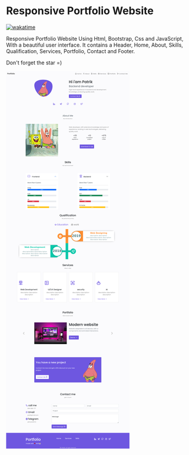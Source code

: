 # Responsive Portfolio Website
[![wakatime](https://wakatime.com/badge/user/7564c81e-7d83-4170-b345-a8077e75d4a8/project/aa243718-5d72-4c80-a73a-72a7d89ada3c.svg)](https://wakatime.com/badge/user/7564c81e-7d83-4170-b345-a8077e75d4a8/project/aa243718-5d72-4c80-a73a-72a7d89ada3c)


Responsive Portfolio Website Using Html, Bootstrap, Css and JavaScript, With a beautiful user interface. It contains a Header, Home, About, Skills, Qualification, Services, Portfolio, Contact and Footer.

Don't forget the star =)

![Resume cv](/patrik-resume-site.png)
